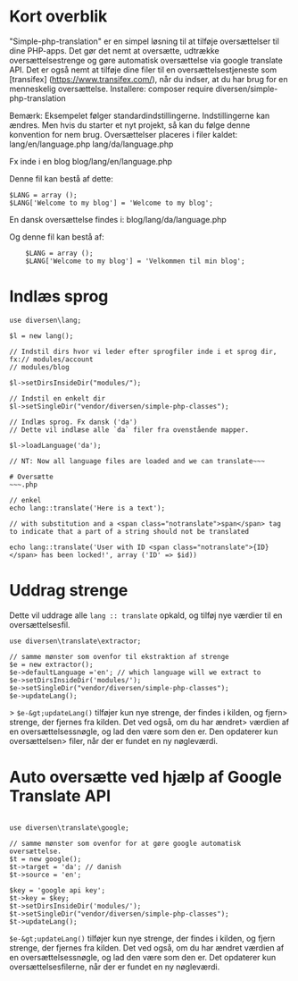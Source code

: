 # Kort overblik
&quot;Simple-php-translation&quot; er en simpel løsning til at tilføje oversættelser til dine PHP-apps. Det gør det nemt at oversætte, udtrække oversættelsestrenge og gøre automatisk oversættelse via google translate API. Det er også nemt at tilføje dine filer til en oversættelsestjeneste som [transifex] (https://www.transifex.com/), når du indser, at du har brug for en menneskelig oversættelse.
Installere:
    composer require diversen/simple-php-translation

Bemærk: Eksempelet følger standardindstillingerne. Indstillingerne kan ændres. Men hvis du starter et nyt projekt, så kan du følge denne konvention for nem brug.
Oversættelser placeres i filer kaldet:
    lang/en/language.php
    lang/da/language.php

Fx inde i en blog
    blog/lang/en/language.php

Denne fil kan bestå af dette:
<span class="notranslate"></span>
~~~.php
$LANG = array ();
$LANG['Welcome to my blog'] = 'Welcome to my blog';
~~~
</span>

En dansk oversættelse findes i:
    blog/lang/da/language.php

Og denne fil kan bestå af:
~~~.php
    $LANG = array ();
    $LANG['Welcome to my blog'] = 'Velkommen til min blog';
~~~

# Indlæs sprog
~~~.php
use diversen\lang;

$l = new lang();

// Indstil dirs hvor vi leder efter sprogfiler inde i et sprog dir, fx:// modules/account
// modules/blog 

$l->setDirsInsideDir("modules/");

// Indstil en enkelt dir
$l->setSingleDir("vendor/diversen/simple-php-classes");

// Indlæs sprog. Fx dansk ('da')
// Dette vil indlæse alle `da` filer fra ovenstående mapper.

$l->loadLanguage('da');

// NT: Now all language files are loaded and we can translate~~~

# Oversætte
~~~.php

// enkel
echo lang::translate('Here is a text');

// with substitution and a <span class="notranslate">span</span> tag to indicate that a part of a string should not be translated

echo lang::translate('User with ID <span class="notranslate">{ID}</span> has been locked!', array ('ID' => $id))

~~~

# Uddrag strenge
Dette vil uddrage alle `lang :: translate` opkald, og tilføj nye værdier til en oversættelsesfil.
~~~.php
use diversen\translate\extractor;

// samme mønster som ovenfor til ekstraktion af strenge
$e = new extractor();
$e->defaultLanguage ='en'; // which language will we extract to
$e->setDirsInsideDir('modules/');
$e->setSingleDir("vendor/diversen/simple-php-classes");
$e->updateLang();
~~~

&gt; <span class="notranslate">`$e-&gt;updateLang()`</span> tilføjer kun nye strenge, der findes i kilden, og fjern&gt; strenge, der fjernes fra kilden. Det ved også, om du har ændret&gt; værdien af en oversættelsessnøgle, og lad den være som den er. Den opdaterer kun oversættelsen&gt; filer, når der er fundet en ny nøgleværdi.
# Auto oversætte ved hjælp af Google Translate API
~~~.php

use diversen\translate\google;

// samme mønster som ovenfor for at gøre google automatisk oversættelse.
$t = new google();
$t->target = 'da'; // danish
$t->source = 'en';

$key = 'google api key';
$t->key = $key;
$t->setDirsInsideDir('modules/');
$t->setSingleDir("vendor/diversen/simple-php-classes");
$t->updateLang();
~~~

<span class="notranslate">`$e-&gt;updateLang()`</span> tilføjer kun nye strenge, der findes i kilden, og fjern strenge, der fjernes fra kilden. Det ved også, om du har ændret værdien af en oversættelsessnøgle, og lad den være som den er. Det opdaterer kun oversættelsesfilerne, når der er fundet en ny nøgleværdi.
